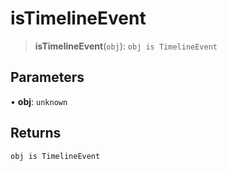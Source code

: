 # isTimelineEvent

> **isTimelineEvent**(`obj`): `obj is TimelineEvent`

## Parameters

• **obj**: `unknown`

## Returns

`obj is TimelineEvent`
